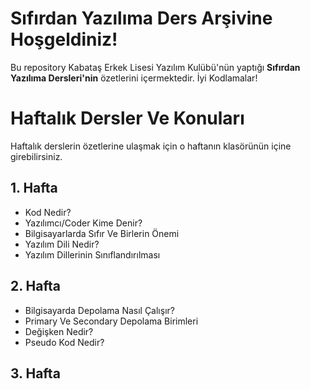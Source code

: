 # Sıfırdan Yazılıma Ders Arşivine Hoşgeldiniz!

Bu repository Kabataş Erkek Lisesi Yazılım Kulübü'nün yaptığı **Sıfırdan Yazılıma Dersleri'nin** özetlerini içermektedir. İyi Kodlamalar! 


# Haftalık Dersler Ve Konuları
Haftalık derslerin özetlerine ulaşmak için o haftanın klasörünün içine girebilirsiniz.

## 1. Hafta

- Kod Nedir?
- Yazılımcı/Coder Kime Denir?
- Bilgisayarlarda Sıfır Ve Birlerin Önemi
- Yazılım Dili Nedir?
- Yazılım Dillerinin Sınıflandırılması

## 2. Hafta

- Bilgisayarda Depolama Nasıl Çalışır?
- Primary Ve Secondary Depolama Birimleri
- Değişken Nedir?
- Pseudo Kod Nedir?

## 3. Hafta

